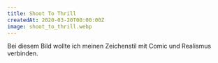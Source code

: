 ```yaml
---
title: Shoot To Thrill
createdAt: 2020-03-20T00:00:00Z
image: shoot_to_thrill.webp
---
```

Bei diesem Bild wollte ich meinen Zeichenstil mit Comic und Realismus verbinden.
